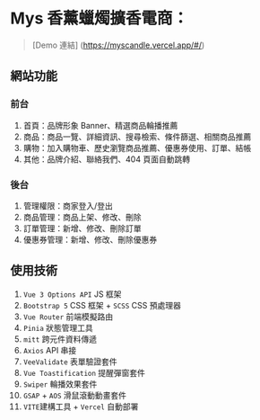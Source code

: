 # Mys 香薰蠟燭擴香電商：
> [Demo 連結] (https://myscandle.vercel.app/#/)

## 網站功能

### 前台

1. 首頁：品牌形象 Banner、精選商品輪播推薦
2. 商品：商品一覽、詳細資訊、搜尋檢索、條件篩選、相關商品推薦
3. 購物：加入購物車、歷史瀏覽商品推薦、優惠券使用、訂單、結帳
4. 其他：品牌介紹、聯絡我們、404 頁面自動跳轉

### 後台

1. 管理權限：商家登入/登出
2. 商品管理：商品上架、修改、刪除
3. 訂單管理：新增、修改、刪除訂單
4. 優惠券管理：新增、修改、刪除優惠券

## 使用技術

1. `Vue 3 Options API` JS 框架
2. `Bootstrap 5` CSS 框架 + `SCSS` CSS 預處理器
3. `Vue Router` 前端模擬路由
4. `Pinia` 狀態管理工具
5. `mitt` 跨元件資料傳遞
6. `Axios` API 串接
7. `VeeValidate` 表單驗證套件
8. `Vue Toastification` 提醒彈窗套件
9. `Swiper` 輪播效果套件
10. `GSAP` + `AOS` 滑鼠滾動動畫套件
11. `VITE`建構工具 + `Vercel` 自動部署


